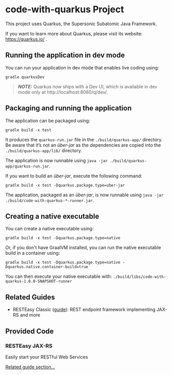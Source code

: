 # code-with-quarkus Project

This project uses Quarkus, the Supersonic Subatomic Java Framework.

If you want to learn more about Quarkus, please visit its website: https://quarkus.io/ .

## Running the application in dev mode

You can run your application in dev mode that enables live coding using:
```shell script
gradle quarkusDev
```

> **_NOTE:_**  Quarkus now ships with a Dev UI, which is available in dev mode only at http://localhost:8080/q/dev/.

## Packaging and running the application

The application can be packaged using:
```shell script
gradle build -x test
```
It produces the `quarkus-run.jar` file in the `./build/quarkus-app/` directory.
Be aware that it’s not an _über-jar_ as the dependencies are copied into the `./build/quarkus-app/lib/` directory.

The application is now runnable using `java -jar ./build/quarkus-app/quarkus-run.jar`.

If you want to build an _über-jar_, execute the following command:
```shell script
gradle build -x test -Dquarkus.package.type=uber-jar
```

The application, packaged as an _über-jar_, is now runnable using `java -jar ./build/code-with-quarkus-*-runner.jar`.

## Creating a native executable

You can create a native executable using: 
```shell script
gradle build -x test -Dquarkus.package.type=native
```

Or, if you don't have GraalVM installed, you can run the native executable build in a container using: 
```shell script
gradle build -x test -Dquarkus.package.type=native -Dquarkus.native.container-build=true
```

You can then execute your native executable with: `./build/libs/code-with-quarkus-1.0.0-SNAPSHOT-runner`

## Related Guides

- RESTEasy Classic ([guide](https://quarkus.io/guides/resteasy)): REST endpoint framework implementing JAX-RS and more

## Provided Code

### RESTEasy JAX-RS

Easily start your RESTful Web Services

[Related guide section...](https://quarkus.io/guides/getting-started#the-jax-rs-resources)
